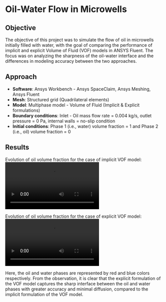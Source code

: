 # Oil-Water Flow in Microwells

## Objective
The objective of this project was to simulate the flow of oil in microwells initially filled with water, with the goal of comparing the performance of implicit and explicit Volume of Fluid (VOF) models in ANSYS Fluent. The focus was on analyzing the sharpness of the oil-water interface and the differences in modeling accuracy between the two approaches.

## Approach
- **Software**: Ansys Workbench - Ansys SpaceClaim, Ansys Meshing, Ansys Fluent
- **Mesh**: Structured grid (Quadrilateral elements)
- **Model**: Multiphase model - Volume of Fluid (Implicit & Explicit formulations)
- **Boundary conditions**: Inlet - Oil mass flow rate = 0.004 kg/s, outlet pressure = 0 Pa, internal walls = no-slip condition
- **Initial conditions**: Phase 1 (i.e., water) volume fraction = 1 and Phase 2 (i.e., oil) volume fraction = 0 

## Results
Evolution of oil volume fraction for the case of implicit VOF model:![Evolution of oil volume fraction for the case of implicit VOF model](Project1_animations/Implicit_VOF.mp4)

Evolution of oil volume fraction for the case of explicit VOF model:![Evolution of oil volume fraction for the case of explicit VOF model](Project1_animations/Implicit_VOF.mp4)

Here, the oil and water phases are represented by red and blue colors respectively. From the observation, it is clear that the explicit formulation of the VOF model captures the sharp interface between the oil and water phases with greater accuracy and minimal diffusion, compared to the implicit formulation of the VOF model.
